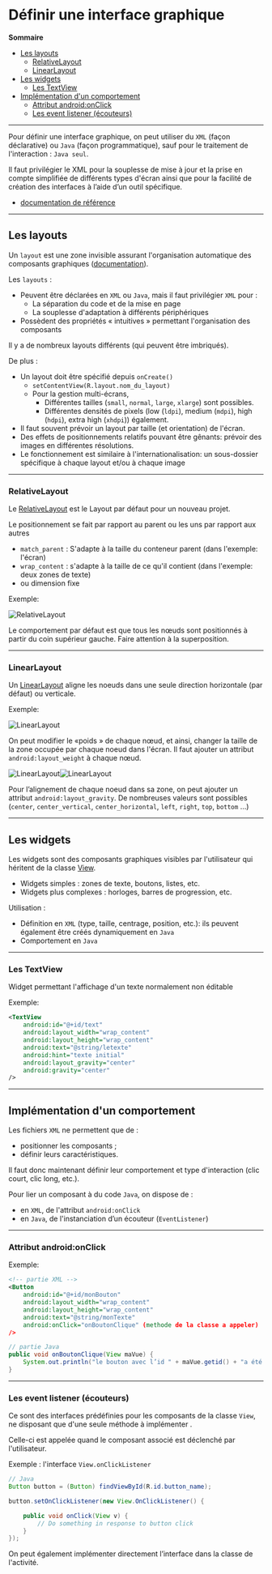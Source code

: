# Définir une interface graphique

**Sommaire**

* [Les layouts](#les-layouts)
    * [RelativeLayout](#relativelayout)
    * [LinearLayout](#linearlayout)
* [Les widgets](#les-widgets)
    * [Les TextView](#les-textview)
* [Implémentation d'un comportement](#implémentation-dun-comportement)
    * [Attribut android:onClick](#attribut-androidonclick)
    * [Les event listener (écouteurs)](#les-event-listener-écouteurs)

---

Pour définir une interface graphique, on peut utiliser du `XML` (façon déclarative) ou `Java` (façon programmatique), sauf pour le traitement de l'interaction : `Java seul`.

Il faut privilégier le XML pour la souplesse de mise à jour et la prise en compte simplifiée de différents types d'écran ainsi que pour la facilité de création des interfaces à l’aide d’un outil spécifique.

* [documentation de référence](https://developer.android.com/guide/topics/ui/index.html)

---

## Les layouts

Un `layout` est une zone invisible assurant l'organisation automatique des composants graphiques ([documentation](https://developer.android.com/guide/topics/ui/declaring-layout.html)).

Les `layouts` :
* Peuvent être déclarées en `XML` ou `Java`, mais il faut privilégier `XML` pour :
    * La séparation du code et de la mise en page
    * La souplesse d'adaptation à différents périphériques
* Possèdent des propriétés « intuitives » permettant l'organisation des composants

Il y a de nombreux layouts différents (qui peuvent être imbriqués).

De plus :
* Un layout doit être spécifié depuis `onCreate()`
    * `setContentView(R.layout.nom_du_layout)`
    * Pour la gestion multi-écrans,
        * Différentes tailles (`small`, `normal`, `large`, `xlarge`) sont possibles.
        * Différentes densités de pixels (low (`ldpi`), medium (`mdpi`), high (`hdpi`), extra high (`xhdpi`)) également.
* Il faut souvent prévoir un layout par taille (et orientation) de l'écran.
* Des effets de positionnements relatifs pouvant être gênants: prévoir des images en différentes résolutions.
* Le fonctionnement est similaire à l'internationalisation: un sous-dossier spécifique à chaque layout et/ou à chaque image

---

### RelativeLayout

Le [RelativeLayout](https://developer.android.com/guide/topics/ui/layout/relative.html) est le Layout par défaut pour un nouveau projet.

Le positionnement se fait par rapport au parent ou les uns par rapport aux autres
* `match_parent` : S'adapte à la taille du conteneur parent (dans l'exemple: l'écran)
* `wrap_content` : s'adapte à la taille de ce qu'il contient (dans l'exemple: deux zones de texte)
* ou dimension fixe

Exemple:

![RelativeLayout](./images/presentationRelativeLayout2.png)

Le comportement par défaut est que tous les nœuds sont positionnés à partir du coin supérieur gauche. Faire attention à la superposition. 

---

### LinearLayout

Un [LinearLayout](https://developer.android.com/guide/topics/ui/layout/linear.html) aligne les noeuds dans une seule direction horizontale (par défaut) ou verticale.

Exemple:

![LinearLayout](./images/presentationLinearLayout.png)

On peut modifier le «poids » de chaque nœud, et ainsi, changer la taille de la zone occupée par chaque noeud dans l'écran. Il faut ajouter un attribut `android:layout_weight` à chaque nœud.

![LinearLayout](./images/presentationLinearLayout2.png)![LinearLayout](./images/presentationLinearLayout3.png)

Pour l’alignement de chaque noeud dans sa zone, on peut ajouter un attribut `android:layout_gravity`. De nombreuses valeurs sont possibles (`center`, `center_vertical`, `center_horizontal`, `left`, `right`, `top`, `bottom` …)

---

## Les widgets

Les widgets sont des composants graphiques visibles par l'utilisateur qui héritent de la classe [View](https://developer.android.com/reference/android/view/View.html).
* Widgets simples : zones de texte, boutons, listes, etc.
* Widgets plus complexes : horloges, barres de progression, etc.

Utilisation :
* Définition en `XML` (type, taille, centrage, position, etc.): ils peuvent également être créés dynamiquement en `Java`
* Comportement en `Java`

---

### Les TextView

Widget permettant l'affichage d'un texte normalement non éditable

Exemple:

```xml
<TextView
    android:id="@+id/text"
    android:layout_width="wrap_content"
    android:layout_height="wrap_content"
    android:text="@string/letexte"
    android:hint="texte initial"
    android:layout_gravity="center"
    android:gravity="center"
/>
```

---

## Implémentation d'un comportement


Les fichiers `XML` ne permettent que de :
* positionner les composants ;
* définir leurs caractéristiques.

Il faut donc maintenant définir leur comportement et type d'interaction (clic court, clic long, etc.).

Pour lier un composant à du code `Java`, on dispose de :
* en `XML`, de l'attribut `android:onClick`
* en `Java`, de l'instanciation d’un écouteur (`EventListener`)

---

### Attribut android:onClick

Exemple:

```xml
<!-- partie XML -->
<Button
    android:id="@+id/monBouton"
    android:layout_width="wrap_content"
    android:layout_height="wrap_content"
    android:text="@string/monTexte"
    android:onClick="onBoutonClique" (methode de la classe a appeler) 
/>
```

```java
// partie Java
public void onBoutonClique(View maVue) {
    System.out.println("le bouton avec l’id " + maVue.getid() + "a été cliqué") ;
}
```

---

### Les event listener (écouteurs)

Ce sont des interfaces prédéfinies pour les composants de la classe `View`, ne disposant que d'une seule méthode à implémenter .

Celle-ci est appelée quand le composant associé est déclenché par l'utilisateur.

Exemple : l'interface `View.onClickListener`

```java
// Java
Button button = (Button) findViewById(R.id.button_name);

button.setOnClickListener(new View.OnClickListener() {

    public void onClick(View v) {
        // Do something in response to button click
    }
});
```
On peut également implémenter directement l’interface dans la classe de l'activité.
